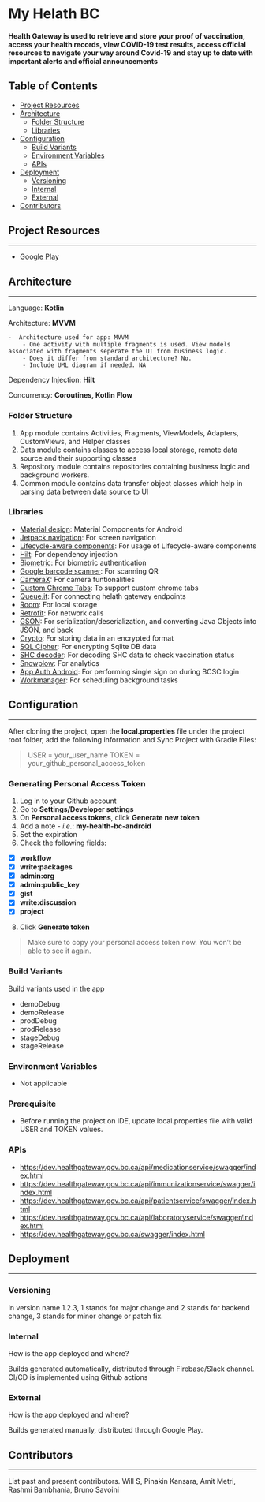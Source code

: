# My Helath BC

#### Health Gateway is used to retrieve and store your proof of vaccination, access your health records, view COVID-19 test results, access official resources to navigate your way around Covid-19 and stay up to date with important alerts and official announcements

## Table of Contents

- [Project Resources](#markdown-header-project-resources)
- [Architecture](#markdown-header-architecture)
    - [Folder Structure](#markdown-header-folder-structure)
    - [Libraries](#markdown-header-libraries)
- [Configuration](#markdown-header-configuration)
    - [Build Variants](#markdown-header-build-variants)
    - [Environment Variables](#markdownpheader-environment-variables)
    - [APIs](#markdown-header-apis)
- [Deployment](#markdown-header-deployment)
    - [Versioning](#markdown-header-versioning)
    - [Internal](#markdown-header-internal)
    - [External](#markdown-header-external)
- [Contributors](#markdown-header-contributors)

## Project Resources
---

- [Google Play](https://play.google.com/store/apps/details?id=ca.bc.gov.myhealth)

## Architecture
---

Language: __Kotlin__

Architecture: __MVVM__

    -  Architecture used for app: MVVM
        - One activity with multiple fragments is used. View models associated with fragments seperate the UI from business logic.
        - Does it differ from standard architecture? No.
        - Include UML diagram if needed. NA

Dependency Injection: __Hilt__

Concurrency: __Coroutines, Kotlin Flow__

### Folder Structure
1. App module contains Activities, Fragments, ViewModels, Adapters, CustomViews, and Helper classes
2. Data module contains classes to access local storage, remote data source and their supporting classes
3. Repository module contains repositories containing business logic and background workers.
4. Common module contains data transfer object classes which help in parsing data between data source to UI

### Libraries

- [Material design](https://material.io/develop/android/docs/getting-started): Material Components for Android
- [Jetpack navigation](https://developer.android.com/guide/navigation): For screen navigation
- [Lifecycle-aware components](https://developer.android.com/jetpack/androidx/releases/lifecycle): For usage of Lifecycle-aware components
- [Hilt](https://developer.android.com/training/dependency-injection/hilt-android): For dependency injection
- [Biometric](https://developer.android.com/jetpack/androidx/releases/biometric): For biometric authentication
- [Google barcode scanner](https://developers.google.com/ml-kit/vision/barcode-scanning/android): For scanning QR
- [CameraX](https://developer.android.com/jetpack/androidx/releases/camera): For camera funtionalities
- [Custom Chrome Tabs](https://developer.android.com/jetpack/androidx/releases/browser): To support custom chrome tabs
- [Queue.it](https://queue-it.com/developers/rest-api/): For connecting helath gateway endpoints
- [Room](https://developer.android.com/jetpack/androidx/releases/room): For local storage
- [Retrofit](https://square.github.io/retrofit/): For network calls
- [GSON](https://github.com/google/gson): For serialization/deserialization, and converting Java Objects into JSON, and back
- [Crypto](https://developer.android.com/jetpack/androidx/releases/security): For storing data in an encrypted format
- [SQL Cipher](https://www.zetetic.net/sqlcipher/sqlcipher-for-android/): For encrypting Sqlite DB data
- [SHC decoder](https://maven.pkg.github.com/FreshworksStudio/BCVAX-Android): For decoding SHC data to check vaccination status
- [Snowplow](https://docs.snowplowanalytics.com/docs/collecting-data/collecting-from-own-applications/mobile-trackers/previous-versions/android-tracker/): For analytics
- [App Auth Android](https://github.com/openid/AppAuth-Android): For performing single sign on during BCSC login
- [Workmanager](https://developer.android.com/topic/libraries/architecture/workmanager/basics): For scheduling background tasks

## Configuration
---
After cloning the project, open the **local.properties** file under the project root folder, add the following information and Sync Project with Gradle Files:
> USER = your_user_name
> TOKEN = your_github_personal_access_token

### Generating Personal Access Token
1. Log in to your Github account
2. Go to **Settings/Developer settings**
3. On **Personal access tokens**, click **Generate new token**
4. Add a note - *i.e.*: **my-health-bc-android**
5. Set the expiration
6. Check the following fields:
  - [x] **workflow**
  - [x] **write:packages**
  - [x] **admin:org**
  - [x] **admin:public_key**
  - [x] **gist**
  - [x] **write:discussion**
  - [x] **project**

8. Click **Generate token**

>Make sure to copy your personal access token now. You won’t be able to see it again.

### Build Variants

Build variants used in the app

- demoDebug
- demoRelease
- prodDebug
- prodRelease
- stageDebug
- stageRelease

### Environment Variables

- Not applicable

### Prerequisite

- Before running the project on IDE, update local.properties file with valid USER and TOKEN values.
### APIs

- https://dev.healthgateway.gov.bc.ca/api/medicationservice/swagger/index.html
- https://dev.healthgateway.gov.bc.ca/api/immunizationservice/swagger/index.html
- https://dev.healthgateway.gov.bc.ca/api/patientservice/swagger/index.html
- https://dev.healthgateway.gov.bc.ca/api/laboratoryservice/swagger/index.html
- https://dev.healthgateway.gov.bc.ca/swagger/index.html

## Deployment
---

### Versioning

In version name 1.2.3, 1 stands for major change and 2 stands for backend change, 3 stands for minor change or patch fix.

### Internal

How is the app deployed and where?

Builds generated automatically, distributed through Firebase/Slack channel. CI/CD is implemented using Github actions

### External

How is the app deployed and where?

Builds generated manually, distributed through Google Play.

## Contributors
---

List past and present contributors. Will S, Pinakin Kansara, Amit Metri, Rashmi Bambhania, Bruno Savoini
